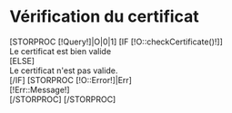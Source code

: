 <h1>Vérification du certificat</h1>
[STORPROC [!Query!]|O|0|1]
    [IF [!O::checkCertificate()!]]
        <div class="alert alert-success">Le certificat est bien valide</div>
    [ELSE]
        <div class="alert alert-danger">Le certificat n'est pas valide.</div>
    [/IF]
    [STORPROC [!O::Error!]|Err]
        <div class="alert alert-warning">[!Err::Message!]</div>
    [/STORPROC]
[/STORPROC]